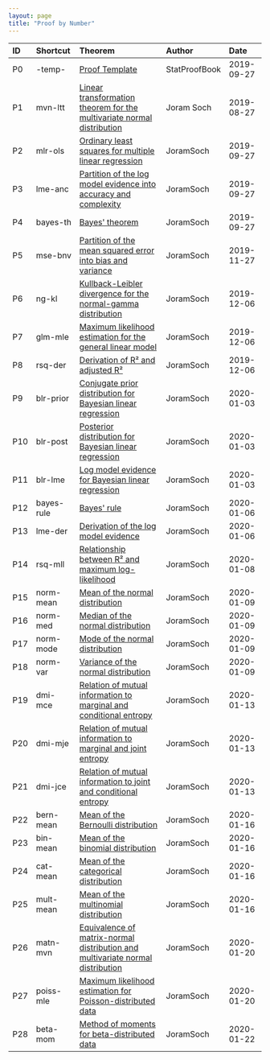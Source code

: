 ```yaml
---
layout: page
title: "Proof by Number"
---
```



| ID | Shortcut | Theorem | Author | Date |
|:-- |:-------- |:------- |:------ |:---- |
| P0 | -temp- | [Proof Template](/P/-temp-.html) | StatProofBook | 2019-09-27 |
| P1 | mvn-ltt | [Linear transformation theorem for the multivariate normal distribution](/P/mvn-ltt.html) | Joram Soch | 2019-08-27 |
| P2 | mlr-ols | [Ordinary least squares for multiple linear regression](/P/mlr-ols.html) | JoramSoch | 2019-09-27 |
| P3 | lme-anc | [Partition of the log model evidence into accuracy and complexity](/P/lme-anc.html) | JoramSoch | 2019-09-27 |
| P4 | bayes-th | [Bayes' theorem](/P/bayes-th.html) | JoramSoch | 2019-09-27 |
| P5 | mse-bnv | [Partition of the mean squared error into bias and variance](/P/mse-bnv.html) | JoramSoch | 2019-11-27 |
| P6 | ng-kl | [Kullback-Leibler divergence for the normal-gamma distribution](/P/ng-kl.html) | JoramSoch | 2019-12-06 |
| P7 | glm-mle | [Maximum likelihood estimation for the general linear model](/P/glm-mle.html) | JoramSoch | 2019-12-06 |
| P8 | rsq-der | [Derivation of R² and adjusted R²](/P/rsq-der.html) | JoramSoch | 2019-12-06 |
| P9 | blr-prior | [Conjugate prior distribution for Bayesian linear regression](/P/blr-prior.html) | JoramSoch | 2020-01-03 |
| P10 | blr-post | [Posterior distribution for Bayesian linear regression](/P/blr-post.html) | JoramSoch | 2020-01-03 |
| P11 | blr-lme | [Log model evidence for Bayesian linear regression](/P/blr-lme.html) | JoramSoch | 2020-01-03 |
| P12 | bayes-rule | [Bayes' rule](/P/bayes-rule.html) | JoramSoch | 2020-01-06 |
| P13 | lme-der | [Derivation of the log model evidence](/P/lme-der.html) | JoramSoch | 2020-01-06 |
| P14 | rsq-mll | [Relationship between R² and maximum log-likelihood](/P/rsq-mll.html) | JoramSoch | 2020-01-08 |
| P15 | norm-mean | [Mean of the normal distribution](/P/norm-mean.html) | JoramSoch | 2020-01-09 |
| P16 | norm-med | [Median of the normal distribution](/P/norm-med.html) | JoramSoch | 2020-01-09 |
| P17 | norm-mode | [Mode of the normal distribution](/P/norm-mode.html) | JoramSoch | 2020-01-09 |
| P18 | norm-var | [Variance of the normal distribution](/P/norm-var.html) | JoramSoch | 2020-01-09 |
| P19 | dmi-mce | [Relation of mutual information to marginal and conditional entropy](/P/dmi-mce.html) | JoramSoch | 2020-01-13 |
| P20 | dmi-mje | [Relation of mutual information to marginal and joint entropy](/P/dmi-mje.html) | JoramSoch | 2020-01-13 |
| P21 | dmi-jce | [Relation of mutual information to joint and conditional entropy](/P/dmi-jce.html) | JoramSoch | 2020-01-13 |
| P22 | bern-mean | [Mean of the Bernoulli distribution](/P/bern-mean.html) | JoramSoch | 2020-01-16 |
| P23 | bin-mean | [Mean of the binomial distribution](/P/bin-mean.html) | JoramSoch | 2020-01-16 |
| P24 | cat-mean | [Mean of the categorical distribution](/P/cat-mean.html) | JoramSoch | 2020-01-16 |
| P25 | mult-mean | [Mean of the multinomial distribution](/P/mult-mean.html) | JoramSoch | 2020-01-16 |
| P26 | matn-mvn | [Equivalence of matrix-normal distribution and multivariate normal distribution](/P/matn-mvn.html) | JoramSoch | 2020-01-20 |
| P27 | poiss-mle | [Maximum likelihood estimation for Poisson-distributed data](/P/poiss-mle.html) | JoramSoch | 2020-01-20 |
| P28 | beta-mom | [Method of moments for beta-distributed data](/P/beta-mom.html) | JoramSoch | 2020-01-22 |
